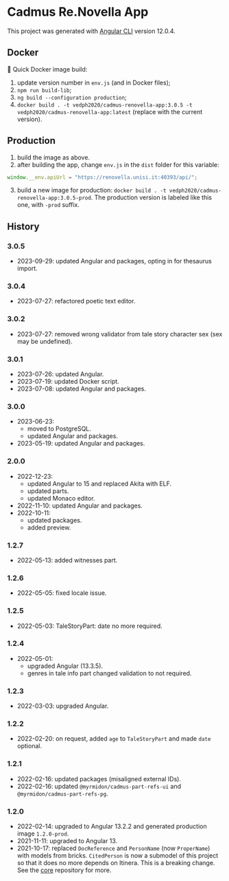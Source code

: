 # Cadmus Re.Novella App

This project was generated with [Angular CLI](https://github.com/angular/angular-cli) version 12.0.4.

## Docker

🐋 Quick Docker image build:

1. update version number in `env.js` (and in Docker files);
2. `npm run build-lib`;
3. `ng build --configuration production`;
4. `docker build . -t vedph2020/cadmus-renovella-app:3.0.5 -t vedph2020/cadmus-renovella-app:latest` (replace with the current version).

## Production

1. build the image as above.
2. after building the app, change `env.js` in the `dist` folder for this variable:

```js
window.__env.apiUrl = "https://renovella.unisi.it:40393/api/";
```

3. build a new image for production: `docker build . -t vedph2020/cadmus-renovella-app:3.0.5-prod`. The production version is labeled like this one, with `-prod` suffix.

## History

### 3.0.5

- 2023-09-29: updated Angular and packages, opting in for thesaurus import.

### 3.0.4

- 2023-07-27: refactored poetic text editor.

### 3.0.2

- 2023-07-27: removed wrong validator from tale story character sex (sex may be undefined).

### 3.0.1

- 2023-07-26: updated Angular.
- 2023-07-19: updated Docker script.
- 2023-07-08: updated Angular and packages.

### 3.0.0

- 2023-06-23:
  - moved to PostgreSQL.
  - updated Angular and packages.
- 2023-05-19: updated Angular and packages.

### 2.0.0

- 2022-12-23:
  - updated Angular to 15 and replaced Akita with ELF.
  - updated parts.
  - updated Monaco editor.
- 2022-11-10: updated Angular and packages.
- 2022-10-11:
  - updated packages.
  - added preview.

### 1.2.7

- 2022-05-13: added witnesses part.

### 1.2.6

- 2022-05-05: fixed locale issue.

### 1.2.5

- 2022-05-03: TaleStoryPart: date no more required.

### 1.2.4

- 2022-05-01:
  - upgraded Angular (13.3.5).
  - genres in tale info part changed validation to not required.

### 1.2.3

- 2022-03-03: upgraded Angular.

### 1.2.2

- 2022-02-20: on request, added `age` to `TaleStoryPart` and made `date` optional.

### 1.2.1

- 2022-02-16: updated packages (misaligned external IDs).
- 2022-02-16: updated `@myrmidon/cadmus-part-refs-ui` and `@myrmidon/cadmus-part-refs-pg`.

### 1.2.0

- 2022-02-14: upgraded to Angular 13.2.2 and generated production image `1.2.0-prod`.
- 2021-11-11: upgraded to Angular 13.
- 2021-10-17: replaced `DocReference` and `PersonName` (now `ProperName`) with models from bricks. `CitedPerson` is now a submodel of this project so that it does no more depends on Itinera. This is a breaking change. See the [core](https://github.com/vedph/cadmus-renovella) repository for more.
